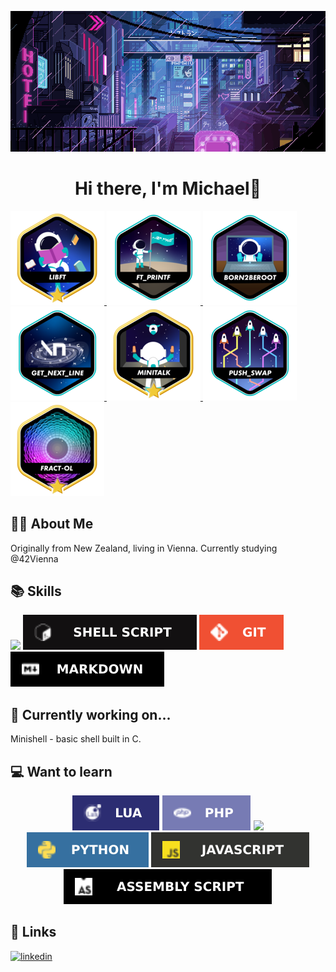 <p align="center">
    <img src="img/LVKvjL6.gif"/>
</p>

<h1 align="center">
   Hi there, I'm Michael👋
</h1>

<p align="left">
    <a href="https://github.com/Schmitzi/libft"><img src="img/libftm.png" alt="Libft GitHub Repository"/> </a>
    <a href="https://github.com/Schmitzi/ft_printf"><img src="img/ft_printfe.png" alt="Ft_printf GitHub Repository"/> </a>
    <a href="https://github.com/Schmitzi/born2beroot"><img src="img/born2beroote.png"/> </a>
    <a href="https://github.com/Schmitzi/get_next_line"><img src="img/get_next_linee.png" alt="Get_next_line GitHub Repository"/> </a>
    <a href="https://github.com/Schmitzi/minitalk"><img src="img/minitalkm.png" alt="Minitalk GitHub Repository"/> </a>
    <a href="https://github.com/Schmitzi/push_swap"><img src="img/push_swape.png"/> </a>
    <a href="https://github.com/Schmitzi/fract-ol"><img src="img/fract-olm.png" alt="Fract-ol GitHub Repository"/> </a>
</p>

## 🧑‍💻 About Me

Originally from New Zealand, living in Vienna.
Currently studying @42Vienna

## 📚 Skills
<p align="left">
    <img src="https://camo.githubusercontent.com/5368c2561cd7b2a927d069be9520aa81b527bc960c0da3bbbeb81e42f570be74/68747470733a2f2f696d672e736869656c64732e696f2f62616467652f632d2532333030353939432e7376673f7374796c653d666f722d7468652d6261646765266c6f676f3d63266c6f676f436f6c6f723d7768697465"/>
    <img src="img/unix.svg"/>
    <img src="img/git.svg"/>
    <img src="img/markdown.svg"/>
</p>

## 🌱 Currently working on...

Minishell - basic shell built in C.

## 💻 Want to learn

<p align="center">
    <img src="img/lua.svg"/>
    <img src="img/php.svg"/>
    <img src="img/sql.svg"/>
    <img src="img/python.svg"/>
    <img src="img/javascript.svg"/>
    <img src="img/asm.svg"/>
</p>

## 🔗 Links

[![linkedin](https://img.shields.io/badge/linkedin-0A66C2?style=for-the-badge&logo=linkedin&logoColor=white)](https://www.linkedin.com/in/michael-naysmith-839aa1255/)



<!--
**Schmitzi/schmitzi** is a ✨ _special_ ✨ repository because its `README.md` (this file) appears on your GitHub profile.

Here are some ideas to get you started:

- 🔭 I’m currently working on ...
- 🌱 I’m currently learning ...
- 👯 I’m looking to collaborate on ...
- 🤔 I’m looking for help with ...
- 💬 Ask me about ...
- 📫 How to reach me: ...
- 😄 Pronouns: ...
- ⚡ Fun fact: ...
-->
